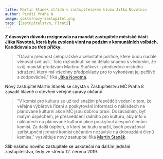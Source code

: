 ```yaml
---
title: Martin Staněk střídá v zastupitelském klubu Jitku Novotnou
author: Piráti Praha 8
image: posts/novy-zastupitel.png
tags: [Zastupitelstvo, Piráti]
---
```


**Z časových důvodu rezignovala na mandát zastupitele městské části Jitka Novotná, která byla zvolená vloni na podzim v komunálních volbách. Kandidovala ze třetí příčky.**

>"Dávám přednost celopražské a celostátní politice, které budu nadále věnovat své úsilí. Toto rozhodnutí se mi dělalo snadno s vědomím, že svůj mandát předávám Martinu Staňkovi - předsedovi místního sdružení, který má všechny předpoklady pro to vykonávat jej pečlivě a zodpovědně," říká [Jitka Novotná](https://praha8.pirati.cz/lide/jitka-novotna.html).

Nový zastupitel Martin Staněk se chystá v Zastupitelstvu MČ Praha 8 zasadit hlavně o otevření veřejné správy občanů.

>"V komisi pro kulturu se už teď snažím přesvědčit vedení o tom, že veřejná výběrová řízení a poskytování informací o nákladech na plánované kulturní akce MČ jsou dobrou praxí. Dosavadním, byť malým úspěchem, je přesvědčení radního pro kulturu, aby info o nákladech na plánované kulturní akce poskytnul alespoň členům komisí. Za další úspěch, o který se budu snažit, bych považoval zpřístupnění jednání komisí občanům nezávisle na dobrozdání členů komise," vysvětluje nový zastupitel říká [Martin Staněk](https://praha8.pirati.cz/lide/martin-stanek.html).

Slib našeho nového zastupitele se uskuteční na dalším jednání zastupitelstva, tedy ve středu 12. června 2019.
